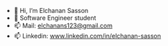 - 👋 Hi, I’m Elchanan Sasson
- 🌱 Software Engineer student
- 📫 Mail: elchanans123@gmail.com
- 📫 Linkedin: www.linkedin.com/in/elchanan-sasson

<!---
ElchananSasson/ElchananSasson is a ✨ special ✨ repository because its `README.md` (this file) appears on your GitHub profile.
You can click the Preview link to take a look at your changes.
--->

